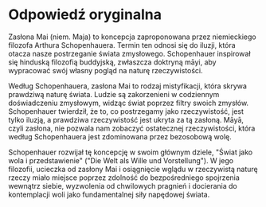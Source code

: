 # Odpowiedź oryginalna  
Zasłona Mai (niem. Maja) to koncepcja zaproponowana przez niemieckiego filozofa Arthura Schopenhauera. Termin ten odnosi się do iluzji, która otacza nasze postrzeganie świata zmysłowego. Schopenhauer inspirował się hinduską filozofią buddyjską, zwłaszcza doktryną māyi, aby wypracować swój własny pogląd na naturę rzeczywistości.

Według Schopenhauera, zasłona Mai to rodzaj mistyfikacji, która skrywa prawdziwą naturę świata. Ludzie są zakorzenieni w codziennym doświadczeniu zmysłowym, widząc świat poprzez filtry swoich zmysłów. Schopenhauer twierdził, że to, co postrzegamy jako rzeczywistość, jest tylko iluzją, a prawdziwa rzeczywistość jest ukryta za tą zasłoną. Māyā, czyli zasłona, nie pozwala nam zobaczyć ostatecznej rzeczywistości, która według Schopenhauera jest zdominowana przez bezosobową wolę.

Schopenhauer rozwijał tę koncepcję w swoim głównym dziele, "Świat jako wola i przedstawienie" ("Die Welt als Wille und Vorstellung"). W jego filozofii, ucieczka od zasłony Mai i osiągnięcie wglądu w rzeczywistą naturę rzeczy miało miejsce poprzez zdolność do bezpośredniego spojrzenia wewnątrz siebie, wyzwolenia od chwilowych pragnień i docierania do kontemplacji woli jako fundamentalnej siły napędowej świata.
